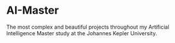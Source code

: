 # AI-Master

The most complex and beautiful projects throughout my Artificial Intelligence Master study at the Johannes Kepler University.

